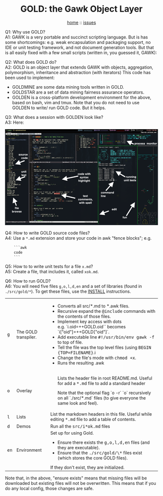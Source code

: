 <a name=top>
<h1 align=center>GOLD: the Gawk Object Layer</h1>
<p  align=center>
<a href="http://github.com/golden/one/master/blob/README.md#top">home</a> :: 
<a href="http://github.com/golden/issues">issues</a> 
</p>

Q1: Why use GOLD?   
A1: GAWK is a very portable and succinct scripting language. 
But is 
has some shortcomings: e.g. weak encapsulation and packaging support, no IDE or unit testing framework,
    and not document generation tools. 
But that is all easily fixed with a few small scripts (written in, you guessed it, GAWK):

Q2: What does GOLD do?    
A2: GOLD is an object layer that extends GAWK with objects, aggregation, polymorphism, inheritance and abstraction (with iterators)   This code has been used to implement:


- GOLDMINE are some data mining tools written in GOLD.
- GOLDSTAR are a set of data mining fairness assurance operators. 
- GOLDEN is a cross-platform development environment for the above,  based on bash, vim and tmux. 
  Note that you do not need to use GOLDEN to write/ run GOLD code. But it helps.


Q3: What does a session with GOLDEN look like?   
A3: Here:

<p align=center><a href="https://github.com/golden/dev/blob/master/etc/img/screen.png"><img src="https://github.com/golden/dev/blob/master/etc/img/screen.png" width=900></a></p>


Q4: How to write GOLD source code files?    
A4:  Use a `*.md` extension
and store your code in  awk "fence blocks"; e.g.

        ```awk
        code
        ```

Q5: How to to write unit tests for a file `x.md`?    
A5:  Create a file, that includes it, called `xok.md`.

Q6: How to run GOLD?   
A6: You will need five files 
  `g,o,l,d,en` 
and a set of libraries (found in `./src/gold/*`).  To get these files, use the [INSTALL](INSTALL.md) instructions.


<table>
<tr><td><tt>g</tt>  </td><td> The GOLD transpiler.</td><td><ul> 
<li>Converts all src/*.md to *.awk files.
<li> Recursive expand the <tt>@include</tt> commands with the contents of those files.
<li> Implement key access with dots <br>
e.g.  `i.oid=++GOLD.oid`` becomes `i["oid"]=++GOLD["oid"]`. 
<li> Add executable line <tt>#!/usr/bin/env gawk -f</tt> to top of file.
<li> Tell the file was the top level files (using <tt>BEGIN {TOP=FILENAME}</tt>.i
<li>Change the  file's mode with <tt>chmod +x</tt>.
<li> Runs the resulting .awk</ul>
</tr>
<tr><td><tt>o</tt>  </td><td> Overlay</td><td><ul> Lists the header file in root README.md. Useful for add a <tt>*.md</tt> file to  add a standard header
<p> Note that the optional flag `o -r`
`o` recursively on all `./src/*.md` files (to give everyone the same look and feel).
</td></tr>
<tr><td> <tt>l</tt> </td><td> Lists</td><td>List the markdown headers in this file. Useful while editing <tt>*.md</tt> file to  add a table of contents. </td></tr>
<tr><td> <tt>d</tt> </td><td> Demos </td><td> Run all the <tt>src/i*ok.md</tt> files</td></tr>
<tr><td> <tt>en</tt>  </td><td>Environment</td><td>  Set up for using Gold. <ul><li> Ensure there  exists the <tt>g,o,l,d,en</tt> files (and they are executable).<li> Ensure that the <tt>./src/gold/\*</tt> files exist (which stores the core GOLD files).</ul>If they don't exist, they are initialized.
 </td></tr></table>

Note that, in the above, "ensure exists" means that missing files
will be downloaded but existing files will not be overwritten. This means that
if you do any local config, those changes are safe.



